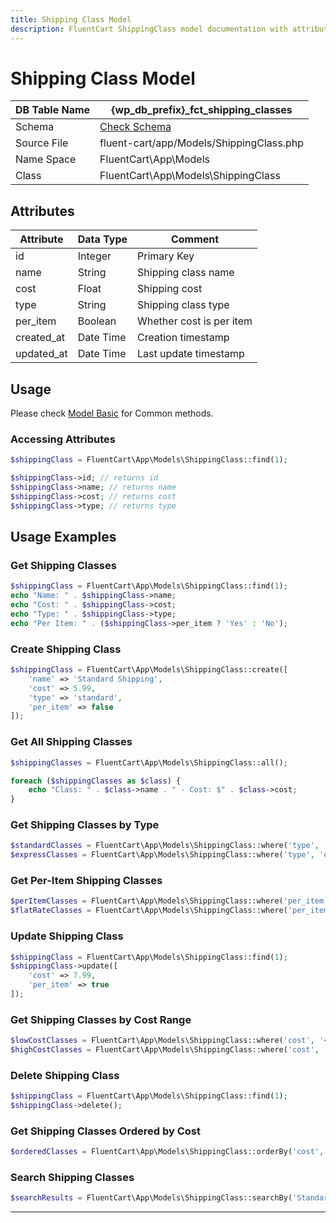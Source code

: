 ```yaml
---
title: Shipping Class Model
description: FluentCart ShippingClass model documentation with attributes, scopes, relationships, and methods.
---
```


# Shipping Class Model

| DB Table Name | {wp_db_prefix}_fct_shipping_classes               |
| ------------- | ------------------------------------------------- |
| Schema        | [Check Schema](/database/schema#fct-shipping-classes-table) |
| Source File   | fluent-cart/app/Models/ShippingClass.php        |
| Name Space    | FluentCart\App\Models                            |
| Class         | FluentCart\App\Models\ShippingClass              |

## Attributes

| Attribute          | Data Type | Comment |
| ------------------ | --------- | ------- |
| id                 | Integer   | Primary Key |
| name               | String    | Shipping class name |
| cost               | Float     | Shipping cost |
| type               | String    | Shipping class type |
| per_item           | Boolean   | Whether cost is per item |
| created_at         | Date Time | Creation timestamp |
| updated_at         | Date Time | Last update timestamp |

## Usage

Please check [Model Basic](/database/models) for Common methods.

### Accessing Attributes

```php
$shippingClass = FluentCart\App\Models\ShippingClass::find(1);

$shippingClass->id; // returns id
$shippingClass->name; // returns name
$shippingClass->cost; // returns cost
$shippingClass->type; // returns type
```

## Usage Examples

### Get Shipping Classes

```php
$shippingClass = FluentCart\App\Models\ShippingClass::find(1);
echo "Name: " . $shippingClass->name;
echo "Cost: " . $shippingClass->cost;
echo "Type: " . $shippingClass->type;
echo "Per Item: " . ($shippingClass->per_item ? 'Yes' : 'No');
```

### Create Shipping Class

```php
$shippingClass = FluentCart\App\Models\ShippingClass::create([
    'name' => 'Standard Shipping',
    'cost' => 5.99,
    'type' => 'standard',
    'per_item' => false
]);
```

### Get All Shipping Classes

```php
$shippingClasses = FluentCart\App\Models\ShippingClass::all();

foreach ($shippingClasses as $class) {
    echo "Class: " . $class->name . " - Cost: $" . $class->cost;
}
```

### Get Shipping Classes by Type

```php
$standardClasses = FluentCart\App\Models\ShippingClass::where('type', 'standard')->get();
$expressClasses = FluentCart\App\Models\ShippingClass::where('type', 'express')->get();
```

### Get Per-Item Shipping Classes

```php
$perItemClasses = FluentCart\App\Models\ShippingClass::where('per_item', true)->get();
$flatRateClasses = FluentCart\App\Models\ShippingClass::where('per_item', false)->get();
```

### Update Shipping Class

```php
$shippingClass = FluentCart\App\Models\ShippingClass::find(1);
$shippingClass->update([
    'cost' => 7.99,
    'per_item' => true
]);
```

### Get Shipping Classes by Cost Range

```php
$lowCostClasses = FluentCart\App\Models\ShippingClass::where('cost', '<', 10.00)->get();
$highCostClasses = FluentCart\App\Models\ShippingClass::where('cost', '>=', 10.00)->get();
```

### Delete Shipping Class

```php
$shippingClass = FluentCart\App\Models\ShippingClass::find(1);
$shippingClass->delete();
```

### Get Shipping Classes Ordered by Cost

```php
$orderedClasses = FluentCart\App\Models\ShippingClass::orderBy('cost', 'asc')->get();
```

### Search Shipping Classes

```php
$searchResults = FluentCart\App\Models\ShippingClass::searchBy('Standard')->get();
```

---

